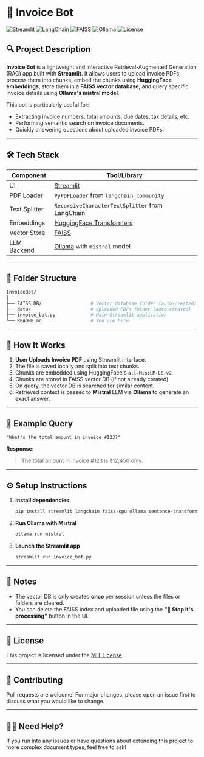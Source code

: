 # 🧾 Invoice Bot

[![Streamlit](https://img.shields.io/badge/Frontend-Streamlit-orange)](https://streamlit.io)
[![LangChain](https://img.shields.io/badge/RAG-LangChain-blue)](https://www.langchain.com)
[![FAISS](https://img.shields.io/badge/VectorDB-FAISS-green)](https://github.com/facebookresearch/faiss)
[![Ollama](https://img.shields.io/badge/LLM-Ollama%20(Mistral)-blueviolet)](https://ollama.com)
[![License](https://img.shields.io/badge/license-MIT-success)](LICENSE)

## 🔍 Project Description

**Invoice Bot** is a lightweight and interactive Retrieval-Augmented Generation (RAG) app built with **Streamlit**. It allows users to upload invoice PDFs, process them into chunks, embed the chunks using **HuggingFace embeddings**, store them in a **FAISS vector database**, and query specific invoice details using **Ollama's mistral model**.

This bot is particularly useful for:
- Extracting invoice numbers, total amounts, due dates, tax details, etc.
- Performing semantic search on invoice documents.
- Quickly answering questions about uploaded invoice PDFs.

---

## 🛠️ Tech Stack

| Component     | Tool/Library                                       |
|---------------|----------------------------------------------------|
| UI            | [Streamlit](https://streamlit.io/)                 |
| PDF Loader    | `PyPDFLoader` from `langchain_community`           |
| Text Splitter | `RecursiveCharacterTextSplitter` from LangChain    |
| Embeddings    | [HuggingFace Transformers](https://huggingface.co)|
| Vector Store  | [FAISS](https://github.com/facebookresearch/faiss)|
| LLM Backend   | [Ollama](https://ollama.com) with `mistral` model  |

---

## 📂 Folder Structure

```bash
InvoiceBot/
│
├── FAISS_DB/                  # Vector database folder (auto-created)
├── data/                      # Uploaded PDFs folder (auto-created)
├── invoice_bot.py             # Main Streamlit application
└── README.md                  # You are here
```

---

## 🚀 How It Works

1. **User Uploads Invoice PDF** using Streamlit interface.
2. The file is saved locally and split into text chunks.
3. Chunks are embedded using HuggingFace's `all-MiniLM-L6-v2`.
4. Chunks are stored in FAISS vector DB (if not already created).
5. On query, the vector DB is searched for similar content.
6. Retrieved context is passed to **Mistral** LLM via **Ollama** to generate an exact answer.

---

## 🧪 Example Query

```
"What's the total amount in invoice #123?"
```

**Response:**
> The total amount in invoice #123 is ₹12,450 only.

---

## ⚙️ Setup Instructions

1. **Install dependencies**
   ```bash
   pip install streamlit langchain faiss-cpu ollama sentence-transformers
   ```

2. **Run Ollama with Mistral**
   ```bash
   ollama run mistral
   ```

3. **Launch the Streamlit app**
   ```bash
   streamlit run invoice_bot.py
   ```

---

## 📌 Notes

- The vector DB is only created **once** per session unless the files or folders are cleared.
- You can delete the FAISS index and uploaded file using the **"🛑 Stop it's processing"** button in the UI.

---

## 📃 License

This project is licensed under the [MIT License](LICENSE).

---

## 🤝 Contributing

Pull requests are welcome! For major changes, please open an issue first to discuss what you would like to change.

---

## 🙋‍♀️ Need Help?

If you run into any issues or have questions about extending this project to more complex document types, feel free to ask!